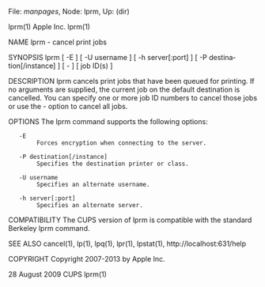 File: *manpages*,  Node: lprm,  Up: (dir)

lprm(1)                           Apple Inc.                           lprm(1)



NAME
       lprm - cancel print jobs

SYNOPSIS
       lprm  [  -E  ]  [  -U  username  ]  [  -h server[:port] ] [ -P destina‐
       tion[/instance] ] [ - ] [ job ID(s) ]

DESCRIPTION
       lprm cancels print jobs that have been  queued  for  printing.   If  no
       arguments  are  supplied, the current job on the default destination is
       cancelled. You can specify one or more job ID numbers to  cancel  those
       jobs or use the - option to cancel all jobs.

OPTIONS
       The lprm command supports the following options:

       -E
            Forces encryption when connecting to the server.

       -P destination[/instance]
            Specifies the destination printer or class.

       -U username
            Specifies an alternate username.

       -h server[:port]
            Specifies an alternate server.

COMPATIBILITY
       The  CUPS version of lprm is compatible with the standard Berkeley lprm
       command.

SEE ALSO
       cancel(1), lp(1), lpq(1), lpr(1), lpstat(1),
       http://localhost:631/help

COPYRIGHT
       Copyright 2007-2013 by Apple Inc.



28 August 2009                       CUPS                              lprm(1)
